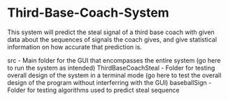 # Third-Base-Coach-System
This system will predict the steal signal of a third base coach with given data about the sequences of signals the coach gives, and give statistical information on how accurate that prediction is.

src - Main folder for the GUI that encompasses the entire system (go here to run the system as intended)
ThirdBaseCoachSteal - Folder for testing overall design of the system in a terminal mode (go here to test the overall design of the program without interferring with the GUI)
baseballSign - Folder for testing algorithms used to predict steal sequence
